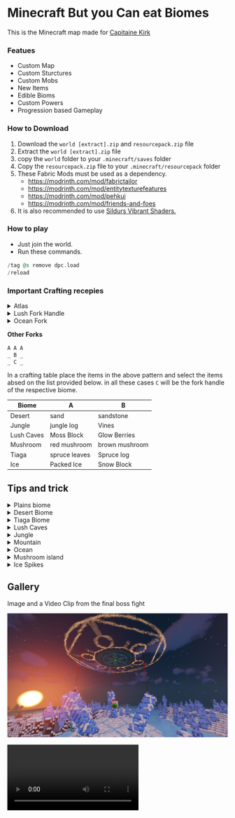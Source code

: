 # Minecraft But you Can eat Biomes

This is the Minecraft map made for [Capitaine Kirk](https://www.youtube.com/@CapitaineKirk)

### Featues

- Custom Map
- Custom Sturctures
- Custom Mobs
- New Items
- Edible Bioms
- Custom Powers
- Progression based Gameplay

### How to Download

1. Download the `world [extract].zip` and `resourcepack.zip` file
1. Extract the `world [extract].zip` file
1. copy the `world` folder to your `.minecraft/saves` folder
1. Copy the `resourcepack.zip` file to your `.minecraft/resourcepack` folder
1. These Fabric Mods must be used as a dependency.
    - https://modrinth.com/mod/fabrictailor
    - https://modrinth.com/mod/entitytexturefeatures
    - https://modrinth.com/mod/pehkui
    - https://modrinth.com/mod/friends-and-foes
1. It is also recommended to use [Sildurs Vibrant Shaders.](https://sildurs-shaders.github.io/downloads/)

### How to play

- Just join the world.
- Run these commands.
```elixir
/tag @s remove dpc.load
/reload
```


### Important Crafting recepies

<details>
<summary>Atlas</summary>

![alt text](atlas.png)
</details>

<details>
<summary>Lush Fork Handle</summary>

![alt text](lush-fork-handle.png)
</details>

<details>
<summary>Ocean Fork</summary>

![alt text](ocean-fork.png)
</details>

**Other Forks**
```
A A A
_ B _
_ C _
```
In a crafting table place the items in the above pattern and select the items absed on the list provided below.
in all these cases `C` will be the fork handle of the respective biome.

| Biome        | A              | B               |
|--------------|----------------|-----------------|
| Desert       | sand           | sandstone       |
| Jungle       | jungle log     | Vines           |
| Lush Caves   | Moss Block     | Glow Berries    |
| Mushroom     | red mushroom   | brown mushroom  |
| Tiaga        | spruce leaves  | Spruce log      |
| Ice          | Packed Ice     | Snow Block      |


## Tips and trick

<details>
<summary>Plains biome</summary>

you will be given a Plains fork. right click it to eat the biome.
</details>

<details>
<summary>Desert Biome</summary>

The atlas will lead you to the desert temple. Explode its TNT to get the fork handle.
</details>

<details>
<summary>Tiaga Biome</summary>

You have to use a shovel to put out all the campfires in the Tiaga village
</details>

<details>
<summary>Lush Caves</summary>

Find the Amethyst geode.
</details>

<details>
<summary>Jungle</summary>

Fight the Kong mini-boss to clear this level
</details>

<details>
<summary>Mountain</summary>

Kill the Ice-Illager Boss to complete this level
</details>

<details>
<summary>Ocean</summary>

Find the Pirate Ship and kill all its Pirates.
</details>

<details>
<summary>Mushroom island</summary>

Use Shears to remove fungus from cows
</details>

<details>
<summary>Ice Spikes</summary>

This will be the final boss fight
Make sure to not damage the nearby area because then it wont look good.
First destroy the 3 crystals near the Alchemy Circle on top of the tall pillars
Then use the Fork to eat the biome(please go underground dont damage hte top land)
After that its just wait and watch.
make sure to watch the Boss from little far away
The rest will be done automatically
</details>


## Gallery

Image and a Video Clip from the final boss fight

![alt text](gallery1.png)

![Boss Dies](video.mp4)


